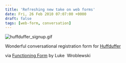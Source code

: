 ```yaml
---
title: 'Refreshing new take on web forms'
date: Fri, 26 Feb 2010 07:07:00 +0000
draft: false
tags: [web-form, conversation]
---
```


![huffduffer_signup.gif](http://www.lukew.com/ff/content/huffduffer_signup.gif "huffduffer_signup.gif")

Wonderful conversational registration form for [Huffduffer](http://Huffduffer)

via [Functioning Form](http://www.lukew.com/ff/entry.asp?1007) by Luke  Wroblewski